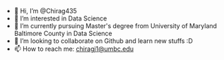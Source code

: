 - 👋 Hi, I’m @Chirag435
- 👀 I’m interested in Data Science
- 🌱 I’m currently pursuing Master's degree from University of Maryland Baltimore County in Data Science
- 💞️ I’m looking to collaborate on Github and learn new stuffs :D
- 📫 How to reach me: chiragj1@umbc.edu
